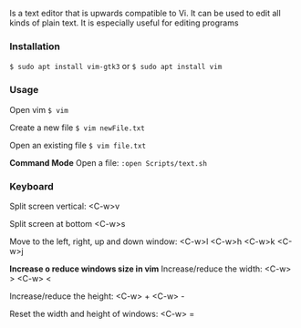 Is a text editor that is upwards compatible to Vi.  It can be used to edit all kinds of plain text.  It is especially useful for editing programs

### Installation
`$ sudo apt install vim-gtk3`
or
`$ sudo apt install vim`

### Usage
Open vim
`$ vim`

Create a new file
`$ vim newFile.txt`

Open an existing file
`$ vim file.txt`

**Command Mode** Open a file:
`:open Scripts/text.sh`

### Keyboard
Split screen vertical:
\<C-w>v

Split screen at bottom
\<C-w>s

Move to the left, right, up and down window:
\<C-w>l
\<C-w>h
\<C-w>k
\<C-w>j

**Increase o reduce windows size in vim**
Increase/reduce the width:
\<C-w> >
\<C-w> <

Increase/reduce the height:
\<C-w> +
\<C-w> -

Reset the width and height of windows:
\<C-w> =